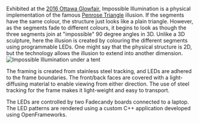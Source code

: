 Exhibited at the <a href="http://glowfairfestival.ca/">2016 Ottawa Glowfair</a>, Impossible Illumination is a physical implementation of the famous <a href="https://en.wikipedia.org/wiki/Penrose_triangle">Penrose Triangle</a> illusion.  If the segments have the same colour, the structure just looks like a plain triangle.  However, as the segments fade to different colours, it begins to look as though the three segments join at "impossible" 90 degree angles in 3D.  Unlike a 3D sculpture, here the illusion is created by colouring the different segments using programmable LEDs.  One might say that the physical structure is 2D, but the technology allows the illusion to extend into another dimension.
![Impossible Illumination under a tent](/img/installations/impossible_illumination/tent.jpg)

The framing is created from stainless steel tracking, and LEDs are adhered to the frame boundaries.  The front/back faces are covered with a light-diffusing material to enable viewing from either direction. The use of steel tracking for the frame makes it light-weight and easy to transport.  

The LEDs are controlled by two Fadecandy boards connected to a laptop.  The LED patterns are rendered using a custom C++ application developed using OpenFrameworks.